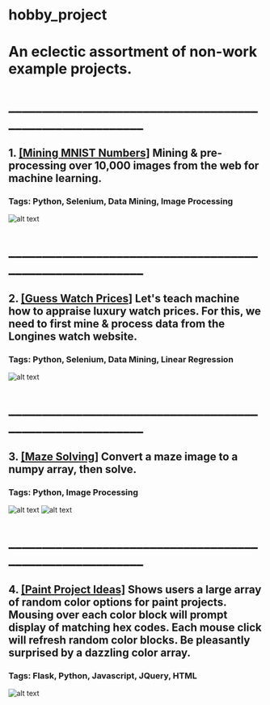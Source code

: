 # hobby_project

# An eclectic assortment of non-work example projects.
# _________________________________________________________
## 1. <a href="https://github.com/ZhongRabbit/hobby_project/blob/master/Mining%20MNIST%20Numbers/MNIST%20Number%20Mining%20%26%20Image%20Processing.ipynb">[Mining MNIST Numbers]</a> Mining & pre-processing over 10,000 images from the web for machine learning.
### Tags: Python, Selenium, Data Mining, Image Processing
![alt text](https://github.com/ZhongRabbit/hobby_project/blob/master/Mining%20MNIST%20Numbers/Animation%20(numbers%20mining).gif)
# _________________________________________________________
## 2. <a href="https://github.com/ZhongRabbit/hobby_project/tree/master/Guess%20Watch%20Prices">[Guess Watch Prices]</a> Let's teach machine how to appraise luxury watch prices. For this, we need to first mine & process data from the Longines watch website.
### Tags: Python, Selenium, Data Mining, Linear Regression
![alt text](https://github.com/ZhongRabbit/hobby_project/blob/master/Watch%20Prices/Compare%20Longines%20Watches.png)
# _________________________________________________________
## 3. <a href="https://github.com/ZhongRabbit/hobby_project/tree/master/Maze%20Solving">[Maze Solving]</a> Convert a maze image to a numpy array, then solve.
### Tags: Python, Image Processing
![alt text](https://github.com/ZhongRabbit/hobby_project/blob/master/Maze%20Solving/maze_3.gif)
![alt text](https://github.com/ZhongRabbit/hobby_project/blob/master/Maze%20Solving/maze_4.gif)
# _________________________________________________________
## 4. <a href="https://github.com/ZhongRabbit/hobby_project/tree/master/Paint%20Project%20Ideas">[Paint Project Ideas]</a> Shows users a large array of random color options for paint projects. Mousing over each color block will prompt display of matching hex codes. Each mouse click will refresh random color blocks. Be pleasantly surprised by a dazzling color array.
### Tags: Flask, Python, Javascript, JQuery, HTML
![alt text](https://github.com/ZhongRabbit/hobby_project/blob/master/Paint%20Project%20Ideas/Paint%20Ideas%20720K.gif)
